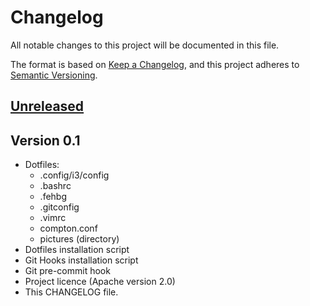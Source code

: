 # Changelog
All notable changes to this project will be documented in this file.

The format is based on [Keep a Changelog](https://keepachangelog.com/en/1.0.0/),
and this project adheres to [Semantic Versioning](https://semver.org/spec/v2.0.0.html).

## [Unreleased]

## Version 0.1
- Dotfiles:
	- .config/i3/config
	- .bashrc
	- .fehbg
	- .gitconfig
	- .vimrc
	- compton.conf
	- pictures (directory)
- Dotfiles installation script
- Git Hooks installation script
- Git pre-commit hook
- Project licence (Apache version 2.0)
- This CHANGELOG file.

[Unreleased]: https://github.com/jaylamb/dotfiles.git
